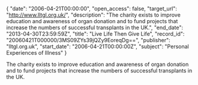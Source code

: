 {
  "date": "2006-04-21T00:00:00", 
  "open_access": false, 
  "target_url": "http://www.lltgl.org.uk/", 
  "description": "The charity exists to improve education and awareness of organ donation and to fund projects that increase the numbers of successful transplants in the UK.", 
  "end_date": "2013-04-30T23:59:59Z", 
  "title": "Live Life Then Give Life", 
  "record_id": "20060421T000000/3MS09ZYs39jQZy9EoreqDg==", 
  "publisher": "lltgl.org.uk", 
  "start_date": "2006-04-21T00:00:00Z", 
  "subject": "Personal Experiences of Illness"
}

The charity exists to improve education and awareness of organ donation and to fund projects that increase the numbers of successful transplants in the UK.